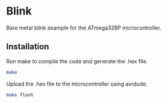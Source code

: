 # Blink

Bare metal blink example for the ATmega328P microcontroller.

## Installation

Run make to compile the code and generate the .hex file.

```bash
make
```

Upload the .hex file to the microcontroller using avrdude.

```bash
make flash
```
